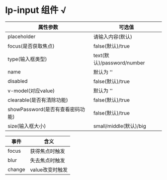 # lp-input 组件  √

属性参数     | 可选值
-------- | ----- 
placeholder | 请输入内容(默认)
focus(是否获取焦点) | false(默认)/true
type(输入框类型) | text(默认)/password/number
name | 默认为 ''
disabled | false(默认)/true
v-model(对应value) | 默认为 ''
clearable(是否有清除功能) | false(默认)/true
showPassword(是否有查看密码功能) |false(默认)/true
size(输入框大小) | small/middle(默认)/big

事件     | 含义
-------- | ----- 
focus | 获得焦点时触发
blur | 失去焦点时触发
change | value改变时触发